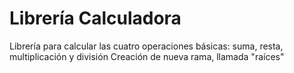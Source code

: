 # Librería Calculadora
Librería para calcular las cuatro operaciones básicas: suma, resta, multiplicación y división
Creación de nueva rama, llamada "raíces"
